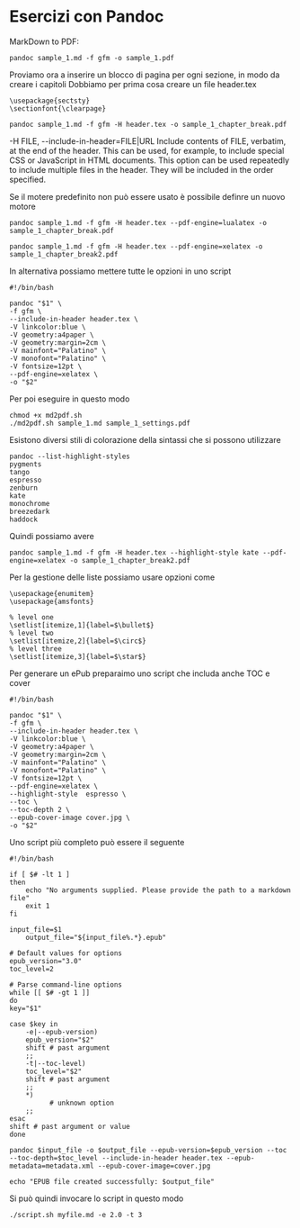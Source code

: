 # Esercizi con Pandoc
<!-- https://learnbyexample.github.io/customizing-pandoc/ -->

MarkDown to PDF:

``
 pandoc sample_1.md -f gfm -o sample_1.pdf
``

Proviamo ora a inserire un blocco di pagina per ogni sezione, in modo da creare i capitoli
Dobbiamo per prima cosa creare un file header.tex 

	\usepackage{sectsty}
	\sectionfont{\clearpage}

``
pandoc sample_1.md -f gfm -H header.tex -o sample_1_chapter_break.pdf
``

-H FILE, --include-in-header=FILE|URL
Include contents of FILE, verbatim, at the end of the header. This can be used, for example, to include special CSS or JavaScript in HTML documents. This option can be used repeatedly to include multiple files in the header. They will be included in the order specified. 


Se il motere predefinito non può essere usato è possibile definre un nuovo motore

``
pandoc sample_1.md -f gfm -H header.tex --pdf-engine=lualatex -o sample_1_chapter_break.pdf
``

``
pandoc sample_1.md -f gfm -H header.tex --pdf-engine=xelatex -o sample_1_chapter_break2.pdf
``

In alternativa possiamo mettere tutte le opzioni in uno script 


	#!/bin/bash

	pandoc "$1" \
    -f gfm \
    --include-in-header header.tex \
    -V linkcolor:blue \
    -V geometry:a4paper \
    -V geometry:margin=2cm \
    -V mainfont="Palatino" \
    -V monofont="Palatino" \
    -V fontsize=12pt \
    --pdf-engine=xelatex \
    -o "$2"
    

  
  Per poi eseguire in questo modo
  
	
 	chmod +x md2pdf.sh
 	./md2pdf.sh sample_1.md sample_1_settings.pdf

Esistono diversi stili di colorazione della sintassi che si possono utilizzare


	pandoc --list-highlight-styles
	pygments 
	tango 
	espresso
	zenburn
	kate
	monochrome
	breezedark
	haddock

Quindi possiamo avere

	pandoc sample_1.md -f gfm -H header.tex --highlight-style kate --pdf-engine=xelatex -o sample_1_chapter_break2.pdf


Per la gestione delle liste possiamo usare opzioni come

	\usepackage{enumitem}
	\usepackage{amsfonts}
	
	% level one
	\setlist[itemize,1]{label=$\bullet$}
	% level two
	\setlist[itemize,2]{label=$\circ$}
	% level three
	\setlist[itemize,3]{label=$\star$}
	
	
Per generare un ePub preparaimo uno script che includa anche TOC e cover

	#!/bin/bash
	
	pandoc "$1" \
	-f gfm \
	--include-in-header header.tex \
	-V linkcolor:blue \
	-V geometry:a4paper \
	-V geometry:margin=2cm \
	-V mainfont="Palatino" \
	-V monofont="Palatino" \
	-V fontsize=12pt \
	--pdf-engine=xelatex \
	--highlight-style  espresso \
	--toc \
	--toc-depth 2 \
	--epub-cover-image cover.jpg \
	-o "$2"
	
Uno script più completo può essere il seguente 

	#!/bin/bash

	if [ $# -lt 1 ]
  	then
    	echo "No arguments supplied. Please provide the path to a markdown file"
   		exit 1
	fi

	input_file=$1
		output_file="${input_file%.*}.epub"

	# Default values for options
	epub_version="3.0"
	toc_level=2

	# Parse command-line options
	while [[ $# -gt 1 ]]
	do
	key="$1"

	case $key in
	    -e|--epub-version)
	    epub_version="$2"
	    shift # past argument
	    ;;
	    -t|--toc-level)
	    toc_level="$2"
	    shift # past argument
	    ;;
	    *)
	          # unknown option
	    ;;
	esac
	shift # past argument or value
	done

	pandoc $input_file -o $output_file --epub-version=$epub_version --toc --toc-depth=$toc_level --include-in-header header.tex --epub-metadata=metadata.xml --epub-cover-image=cover.jpg

	echo "EPUB file created successfully: $output_file"
	
Si può quindi invocare lo script in questo modo

	./script.sh myfile.md -e 2.0 -t 3